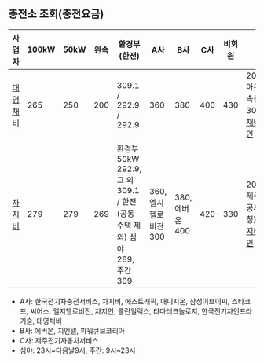 ## 충전소 조회(충전요금)
|사업자|100kW|50kW|완속|환경부(한전)|A사|B사|C사|비회원|비고|
|-----------------------------------------------------------|---| --|---|---------------------|---|---|---|---|-----------------------------------|
|[대영채비](https://www.chaevi.co.kr/Menus/Charger/Find.aspx)|265|250|200|309.1 / 292.9 / 292.9|360|380|400|430|2021.9.1~, 아우디 초급속충전기 309.1, [대영채비 요금확인](https://www.chaevi.co.kr/Popup10.html)|
|[차지비](https://www.chargev.co.kr/find-charging-station)|279|279|269|환경부 50kW 292.9, 그 외 309.1 /  한전(공동주택 제외) 심야 289, 주간 309|360, 엘지헬로비전 300|380, 에버온 400|420|330|2021.8~, 제주에너지공사(제주도청) 290, [차지비 요금확인](https://www.chargev.co.kr/customer-support/charging_fee)|
- A사: 한국전기차충전서비스, 차지비, 에스트래픽, 매니지온, 삼성이브이씨, 스타코프, 씨어스, 엘지헬로비전, 차지인, 클린일렉스, 타다테크놀로지, 한국전기차인프라기술, 대영채비  
- B사: 에버온, 지엔텔, 파워큐브코리아  
- C사: 제주전기자동차서비스
- 심야: 23시\~다음날9시, 주간: 9시\~23시
